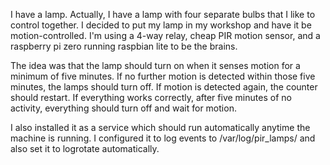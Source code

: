 I have a lamp. Actually, I have a lamp with four separate bulbs that I like to control together. I decided to put my lamp in my workshop and have it be motion-controlled. I'm using a 4-way relay, cheap PIR motion sensor, and a raspberry pi zero running raspbian lite to be the brains.

The idea was that the lamp should turn on when it senses motion for a minimum of five minutes. If no further motion is detected within those five minutes, the lamps should turn off. If motion is detected again, the counter should restart. If everything works correctly, after five minutes of no activity, everything should turn off and wait for motion.

I also installed it as a service which should run automatically anytime the machine is running. I configured it to log events to 
/var/log/pir_lamps/ and also set it to logrotate automatically.

